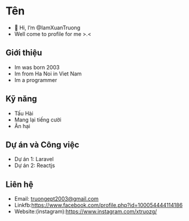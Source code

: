
# Tên

- 👋 Hi, I’m @IamXuanTruong
- Well come to profile for me >.<

## Giới thiệu
- Im was born 2003
- Im from Ha Noi in Viet Nam
- Im a programmer
  


## Kỹ năng

- Tấu Hài 
- Mang lại tiếng cười
- Ăn hại 

## Dự án và Công việc

- Dự án 1: Laravel
- Dự án 2: Reactjs

## Liên hệ

- Email: truongept2003@gmail.com
- Linkfb:https://www.facebook.com/profile.php?id=100054444114186
- Website:(instagram):https://www.instagram.com/xtruozg/


